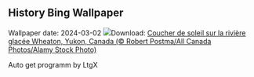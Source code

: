 ## History Bing Wallpaper
Wallpaper date: 2024-03-02
![](https://www.bing.com/th?id=OHR.WheatonRiverYukon_FR-CA1750282426_UHD.jpg&w=1000)Download: [Coucher de soleil sur la rivière glacée Wheaton, Yukon, Canada (© Robert Postma/All Canada Photos/Alamy Stock Photo)](https://www.bing.com/th?id=OHR.WheatonRiverYukon_FR-CA1750282426_UHD.jpg)

Auto get programm by LtgX
